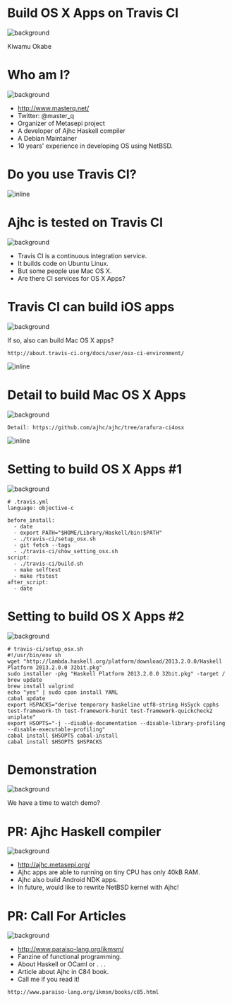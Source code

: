 # Build OS X Apps on Travis CI
![background](img/travis.png)

Kiwamu Okabe

# Who am I?
![background](img/enjoy.png)

* http://www.masterq.net/
* Twitter: @master_q
* Organizer of Metasepi project
* A developer of Ajhc Haskell compiler
* A Debian Maintainer
* 10 years' experience in developing OS using NetBSD.

# Do you use Travis CI?

![inline](img/travis-ci.png)

# Ajhc is tested on Travis CI
![background](img/inspection.png)

* Travis CI is a continuous integration service.
* It builds code on Ubuntu Linux.
* But some people use Mac OS X.
* Are there CI services for OS X Apps?

# Travis CI can build iOS apps
![background](img/iphone.png)

If so, also can build Mac OS X apps?

~~~
http://about.travis-ci.org/docs/user/osx-ci-environment/
~~~

![inline](img/osx_build_env.png)

# Detail to build Mac OS X Apps
![background](img/osx.png)

~~~
Detail: https://github.com/ajhc/ajhc/tree/arafura-ci4osx
~~~

![inline](draw/travis-ci_osx.png)

# Setting to build OS X Apps #1
![background](img/blank.png)

~~~{.yaml}
# .travis.yml
language: objective-c

before_install:
  - date
  - export PATH="$HOME/Library/Haskell/bin:$PATH"
  - ./travis-ci/setup_osx.sh
  - git fetch --tags
  - ./travis-ci/show_setting_osx.sh
script:
  - ./travis-ci/build.sh
  - make selftest
  - make rtstest
after_script:
  - date
~~~

# Setting to build OS X Apps #2
![background](img/blank.png)

~~~{.sh}
# travis-ci/setup_osx.sh
#!/usr/bin/env sh
wget "http://lambda.haskell.org/platform/download/2013.2.0.0/Haskell Platform 2013.2.0.0 32bit.pkg"
sudo installer -pkg "Haskell Platform 2013.2.0.0 32bit.pkg" -target /
brew update
brew install valgrind
echo "yes" | sudo cpan install YAML
cabal update
export HSPACKS="derive temporary haskeline utf8-string HsSyck cpphs test-framework-th test-framework-hunit test-framework-quickcheck2 uniplate"
export HSOPTS="-j --disable-documentation --disable-library-profiling --disable-executable-profiling"
cabal install $HSOPTS cabal-install
cabal install $HSOPTS $HSPACKS
~~~

# Demonstration
![background](img/demo_travisci.png)

We have a time to watch demo?

# PR: Ajhc Haskell compiler
![background](img/ajhc.png)

* http://ajhc.metasepi.org/
* Ajhc apps are able to running on tiny CPU has only 40kB RAM.
* Ajhc also build Android NDK apps.
* In future, would like to rewrite NetBSD kernel with Ajhc!


# PR: Call For Articles
![background](img/c84.png)

* http://www.paraiso-lang.org/ikmsm/
* Fanzine of functional programming.
* About Haskell or OCaml or . . .
* Article about Ajhc in C84 book.
* Call me if you read it!

~~~
http://www.paraiso-lang.org/ikmsm/books/c85.html
~~~
